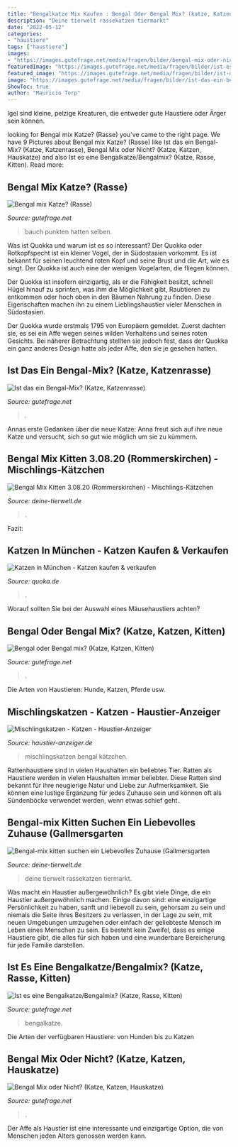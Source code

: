 ```yaml
---
title: "Bengalkatze Mix Kaufen : Bengal Oder Bengal Mix? (katze, Katzen, Kitten)"
description: "Deine tierwelt rassekatzen tiermarkt"
date: "2022-05-12"
categories:
- "haustiere"
tags: ["haustiere"]
images:
- "https://images.gutefrage.net/media/fragen/bilder/bengal-mix-oder-nicht/0_full.jpg?v=1506265211000"
featuredImage: "https://images.gutefrage.net/media/fragen/bilder/ist-es-eine-bengalkatzebengalmix/0_big.jpg?v=1412517838000"
featured_image: "https://images.gutefrage.net/media/fragen/bilder/ist-das-ein-bengal-mix/0_original.jpg?v=1507544787000"
image: "https://images.gutefrage.net/media/fragen/bilder/ist-das-ein-bengal-mix/0_original.jpg?v=1507544787000"
ShowToc: true
author: "Mauricio Torp"
---
```



Igel sind kleine, pelzige Kreaturen, die entweder gute Haustiere oder Ärger sein können.

	

		
looking for Bengal mix Katze? (Rasse) you've came to the right page. We have 9 Pictures about Bengal mix Katze? (Rasse) like Ist das ein Bengal-Mix? (Katze, Katzenrasse), Bengal Mix oder Nicht? (Katze, Katzen, Hauskatze) and also Ist es eine Bengalkatze/Bengalmix? (Katze, Rasse, Kitten). Read more:
		
    
## Bengal Mix Katze? (Rasse)

<img loading=lazy src="https://images.gutefrage.net/media/fragen/bilder/bengal-mix-katze/1_big.jpg?v=1559550506000" onerror="this.onerror=null;this.src='https://tse1.mm.bing.net/th?id=OIP.sf94qOP1LDrRwvLEBdqaVQHaFj&amp;pid=15.1';" alt="Bengal mix Katze? (Rasse)">

_Source: gutefrage.net_

>bauch punkten hatten selben. 

	

Was ist Quokka und warum ist es so interessant?
Der Quokka oder Rotkopfspecht ist ein kleiner Vogel, der in Südostasien vorkommt. Es ist bekannt für seinen leuchtend roten Kopf und seine Brust und die Art, wie es singt. Der Quokka ist auch eine der wenigen Vogelarten, die fliegen können.


Der Quokka ist insofern einzigartig, als er die Fähigkeit besitzt, schnell Hügel hinauf zu sprinten, was ihm die Möglichkeit gibt, Raubtieren zu entkommen oder hoch oben in den Bäumen Nahrung zu finden. Diese Eigenschaften machen ihn zu einem Lieblingshaustier vieler Menschen in Südostasien.



Der Quokka wurde erstmals 1795 von Europäern gemeldet. Zuerst dachten sie, es sei ein Affe wegen seines wilden Verhaltens und seines roten Gesichts. Bei näherer Betrachtung stellten sie jedoch fest, dass der Quokka ein ganz anderes Design hatte als jeder Affe, den sie je gesehen hatten.

    
## Ist Das Ein Bengal-Mix? (Katze, Katzenrasse)

<img loading=lazy src="https://images.gutefrage.net/media/fragen/bilder/ist-das-ein-bengal-mix/0_original.jpg?v=1507544787000" onerror="this.onerror=null;this.src='https://tse1.mm.bing.net/th?id=OIP.Ie8NpT5tGL-5g9fMvOLM9QHaEK&amp;pid=15.1';" alt="Ist das ein Bengal-Mix? (Katze, Katzenrasse)">

_Source: gutefrage.net_

>. 

	

Annas erste Gedanken über die neue Katze: Anna freut sich auf ihre neue Katze und versucht, sich so gut wie möglich um sie zu kümmern.

    
## Bengal Mix Kitten 3.08.20 (Rommerskirchen) - Mischlings-Kätzchen

<img loading=lazy src="https://www.deine-tierwelt.de/fotos/123896513_xl.jpg" onerror="this.onerror=null;this.src='https://tse2.mm.bing.net/th?id=OIP.lRRpyQFeh69JTPmnygFphwHaHa&amp;pid=15.1';" alt="Bengal Mix Kitten 3.08.20 (Rommerskirchen) - Mischlings-Kätzchen">

_Source: deine-tierwelt.de_

>. 

	

Fazit:

    
## Katzen In München - Katzen Kaufen &amp; Verkaufen

<img loading=lazy src="https://pic0.qimage.de/26/86/94/s245948626.jpg" onerror="this.onerror=null;this.src='https://tse2.mm.bing.net/th?id=OIP.igla2SYy_QpYI2_IgkV1wAAAAA&amp;pid=15.1';" alt="Katzen in München - Katzen kaufen &amp; verkaufen">

_Source: quoka.de_

>. 

	

Worauf sollten Sie bei der Auswahl eines Mäusehaustiers achten?

    
## Bengal Oder Bengal Mix? (Katze, Katzen, Kitten)

<img loading=lazy src="https://images.gutefrage.net/media/fragen/bilder/bengal-oder-bengal-mix/1_big.jpg?v=1469532018000" onerror="this.onerror=null;this.src='https://tse4.mm.bing.net/th?id=OIP.OHyy_GQeE-l4YI3XW9goWQHaHa&amp;pid=15.1';" alt="Bengal oder Bengal mix? (Katze, Katzen, Kitten)">

_Source: gutefrage.net_

>. 

	

Die Arten von Haustieren: Hunde, Katzen, Pferde usw.

    
## Mischlingskatzen - Katzen - Haustier-Anzeiger

<img loading=lazy src="https://images0.dhd24.com/124391909_xl.jpg" onerror="this.onerror=null;this.src='https://tse3.mm.bing.net/th?id=OIP.DI324vyZeFKviOh7gRALLgHaIq&amp;pid=15.1';" alt="Mischlingskatzen - Katzen - Haustier-Anzeiger">

_Source: haustier-anzeiger.de_

>mischlingskatzen bengal kätzchen. 

	

Rattenhaustiere sind in vielen Haushalten ein beliebtes Tier.
Ratten als Haustiere werden in vielen Haushalten immer beliebter. Diese Ratten sind bekannt für ihre neugierige Natur und Liebe zur Aufmerksamkeit. Sie können eine lustige Ergänzung für jedes Zuhause sein und können oft als Sündenböcke verwendet werden, wenn etwas schief geht.

    
## Bengal-mix Kitten Suchen Ein Liebevolles Zuhause (Gallmersgarten

<img loading=lazy src="https://www.deine-tierwelt.de/fotos/125122352_760x570.jpg" onerror="this.onerror=null;this.src='https://tse1.mm.bing.net/th?id=OIP.Q4QJGMBD_IIxdTAZyXrnWQHaFj&amp;pid=15.1';" alt="Bengal-mix kitten suchen ein Liebevolles Zuhause (Gallmersgarten">

_Source: deine-tierwelt.de_

>deine tierwelt rassekatzen tiermarkt. 

	

Was macht ein Haustier außergewöhnlich?
Es gibt viele Dinge, die ein Haustier außergewöhnlich machen. Einige davon sind: eine einzigartige Persönlichkeit zu haben, sanft und liebevoll zu sein, gehorsam zu sein und niemals die Seite ihres Besitzers zu verlassen, in der Lage zu sein, mit neuen Umgebungen umzugehen oder einfach der geliebteste Mensch im Leben eines Menschen zu sein. Es besteht kein Zweifel, dass es einige Haustiere gibt, die alles für sich haben und eine wunderbare Bereicherung für jede Familie darstellen.

    
## Ist Es Eine Bengalkatze/Bengalmix? (Katze, Rasse, Kitten)

<img loading=lazy src="https://images.gutefrage.net/media/fragen/bilder/ist-es-eine-bengalkatzebengalmix/0_big.jpg?v=1412517838000" onerror="this.onerror=null;this.src='https://tse2.mm.bing.net/th?id=OIP.qu3Ms4o_KtKd_OR0vMTNogHaHa&amp;pid=15.1';" alt="Ist es eine Bengalkatze/Bengalmix? (Katze, Rasse, Kitten)">

_Source: gutefrage.net_

>bengalkatze. 

	

Die Arten der verfügbaren Haustiere: von Hunden bis zu Katzen

    
## Bengal Mix Oder Nicht? (Katze, Katzen, Hauskatze)

<img loading=lazy src="https://images.gutefrage.net/media/fragen/bilder/bengal-mix-oder-nicht/0_full.jpg?v=1506265211000" onerror="this.onerror=null;this.src='https://tse3.mm.bing.net/th?id=OIP.vTHotwuPZ3OdzA0XD6NHywHaJ4&amp;pid=15.1';" alt="Bengal Mix oder Nicht? (Katze, Katzen, Hauskatze)">

_Source: gutefrage.net_

>. 

	

Der Affe als Haustier ist eine interessante und einzigartige Option, die von Menschen jeden Alters genossen werden kann.

